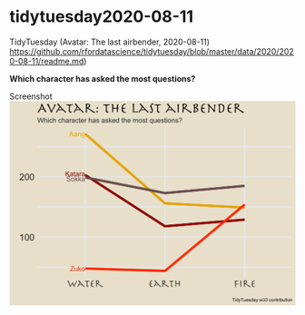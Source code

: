 # tidytuesday2020-08-11

TidyTuesday (Avatar: The last airbender, 2020-08-11)
https://github.com/rfordatascience/tidytuesday/blob/master/data/2020/2020-08-11/readme.md)

**Which character has asked the most questions?**

Screenshot
![Screenshot](TTweek_33.png)
